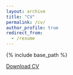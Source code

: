```yaml
---
layout: archive
title: "CV"
permalink: /cv/
author_profile: true
redirect_from:
  - /resume
---
```


{% include base_path %}

[Download CV](http://vartanshad.github.io/files/VSResMin)
